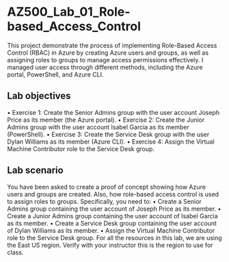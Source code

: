 # AZ500_Lab_01_Role-based_Access_Control
This project demonstrate the process of implementing Role-Based Access Control (RBAC) in Azure by creating Azure users and groups, as well as assigning roles to groups to manage access permissions effectively. 
I managed user access through different methods, including the Azure portal, PowerShell, and Azure CLI.
## Lab objectives
•	Exercise 1: Create the Senior Admins group with the user account Joseph Price as its member (the Azure portal).
•	Exercise 2: Create the Junior Admins group with the user account Isabel Garcia as its member (PowerShell).
•	Exercise 3: Create the Service Desk group with the user Dylan Williams as its member (Azure CLI).
•	Exercise 4: Assign the Virtual Machine Contributor role to the Service Desk group.
## Lab scenario
You have been asked to create a proof of concept showing how Azure users and groups are created. Also, how role-based access control is used to assign roles to groups. Specifically, you need to:
•	Create a Senior Admins group containing the user account of Joseph Price as its member.
•	Create a Junior Admins group containing the user account of Isabel Garcia as its member.
•	Create a Service Desk group containing the user account of Dylan Williams as its member.
•	Assign the Virtual Machine Contributor role to the Service Desk group.
For all the resources in this lab, we are using the East US region. Verify with your instructor this is the region to use for class.
